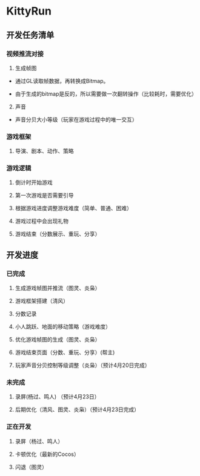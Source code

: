 # KittyRun

## 开发任务清单

### 视频推流对接

1. 生成帧图

- 通过GL读取帧数据，再转换成Bitmap。

- 由于生成的bitmap是反的，所以需要做一次翻转操作（比较耗时，需要优化）

2. 声音

- 声音分贝大小等级（玩家在游戏过程中的唯一交互）

### 游戏框架

1. 导演、剧本、动作、策略



### 游戏逻辑

1. 倒计时开始游戏

2. 第一次游戏是否需要引导

3. 根据游戏进度调整游戏难度（简单、普通、困难）

4. 游戏过程中会出现礼物

5. 游戏结束（分数展示、重玩、分享）


## 开发进度

### 已完成

1. 生成游戏帧图并推流（图灵、炎枭）

2. 游戏框架搭建（清风）

3. 分数记录

4. 小人跳跃、地面的移动策略（游戏难度）

5. 优化游戏帧图的生成（图灵、炎枭）

6. 游戏结束页面（分数、重玩、分享）(帮主)

7. 玩家声音分贝控制等级调整（炎枭）（预计4月20日完成）

### 未完成

1. 录屏(杨过、鸣人) （预计4月23日）

3. 后期优化（清风、图灵、炎枭）（预计4月23日完成）

### 正在开发

1. 录屏（杨过、鸣人）

2. 卡顿优化（最新的Cocos）

3. 闪退（图灵）




